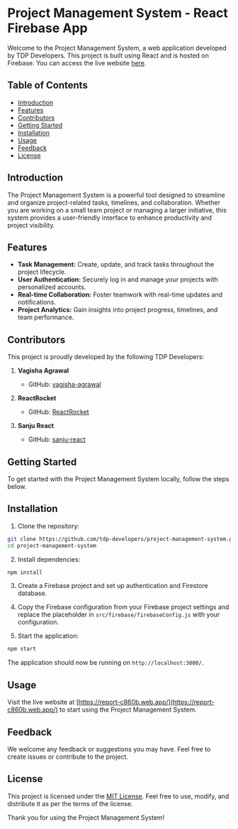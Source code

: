 # Project Management System - React Firebase App

Welcome to the Project Management System, a web application developed by TDP Developers. This project is built using React and is hosted on Firebase. You can access the live website [here](https://report-c860b.web.app/).

## Table of Contents

- [Introduction](#introduction)
- [Features](#features)
- [Contributors](#contributors)
- [Getting Started](#getting-started)
- [Installation](#installation)
- [Usage](#usage)
- [Feedback](#feedback)
- [License](#license)

## Introduction

The Project Management System is a powerful tool designed to streamline and organize project-related tasks, timelines, and collaboration. Whether you are working on a small team project or managing a larger initiative, this system provides a user-friendly interface to enhance productivity and project visibility.

## Features

- **Task Management:** Create, update, and track tasks throughout the project lifecycle.
- **User Authentication:** Securely log in and manage your projects with personalized accounts.
- **Real-time Collaboration:** Foster teamwork with real-time updates and notifications.
- **Project Analytics:** Gain insights into project progress, timelines, and team performance.

## Contributors

This project is proudly developed by the following TDP Developers:

1. **Vagisha Agrawal**
   - GitHub: [vagisha-agrawal](https://github.com/vagisha-agrawal)

2. **ReactRocket**
   - GitHub: [ReactRocket](https://github.com/ReactRocket)

3. **Sanju React**
   - GitHub: [sanju-react](https://github.com/sanju-react)

## Getting Started

To get started with the Project Management System locally, follow the steps below.

## Installation

1. Clone the repository:

```bash
git clone https://github.com/tdp-developers/project-management-system.git
cd project-management-system
```

2. Install dependencies:

```bash
npm install
```

3. Create a Firebase project and set up authentication and Firestore database.

4. Copy the Firebase configuration from your Firebase project settings and replace the placeholder in `src/firebase/firebaseConfig.js` with your configuration.

5. Start the application:

```bash
npm start
```

The application should now be running on `http://localhost:3000/`.

## Usage

Visit the live website at [https://report-c860b.web.app/](https://report-c860b.web.app/) to start using the Project Management System.

## Feedback

We welcome any feedback or suggestions you may have. Feel free to create issues or contribute to the project.

## License

This project is licensed under the [MIT License](LICENSE). Feel free to use, modify, and distribute it as per the terms of the license.

Thank you for using the Project Management System!